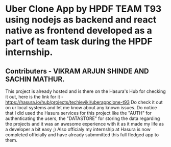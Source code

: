 # Uber Clone App by HPDF TEAM T93 using nodejs as backend and react native as frontend developed as a part of team task during the HPDF internship.
## Contributers - VIKRAM ARJUN SHINDE AND SACHIN MATHUR.
This project is already hosted and is there on the Hasura's Hub for checking it out, here is the link for it - https://hasura.io/hub/projects/techieviki/uberappclone-t93
Do check it out on ur local systems and let me know about any known issues.
Do notice that I did used the Hasura services for this project like the "AUTH" for authenticating the users, the "DATASTORE" for storing the data regarding the projects and it was an awesome experience with it as it made my life as a developer a bit easy ;)
Also officialy my internship at Hasura is now completed officially and have already submmitted this full fledged app to them.
